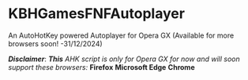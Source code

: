 # KBHGamesFNFAutoplayer
An AutoHotKey powered Autoplayer for Opera GX (Available for more browsers soon! -31/12/2024)

***Disclaimer***: ***This*** *AHK script is only for Opera GX for now and will soon support these browsers:*
**Firefox**
**Microsoft Edge**
**Chrome**

